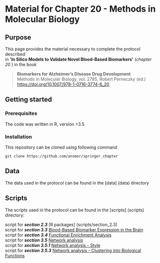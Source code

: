 # Material for Chapter 20 - Methods in Molecular Biology

## Purpose
This page provides the material necessary to complete the protocol described <br>
in <strong>'In Silico Models to Validate Novel Blood-Based Biomarkers'</strong> (<em>chapter 20 </em>) in the book <br>
><strong>Biomarkers for Alzheimer’s Disease Drug Development</strong><br>
Methods in Molecular Biology, vol. 2785, Robert Perneczky (ed.) <br>
https://doi.org/10.1007/978-1-0716-3774-6_20

## Getting started

### Prerequisites
The code was written in R, version >3.5

### Installation
This repository can be cloned using following command <br>
```
git clone https://github.com/ansmor/springer_chapter
```

## Data
The data used in the protocol can be found in the [data] (data) directory

## Scripts
The scripts used in the protocol can be found in the [scripts] (scripts) directory:<br>

script for <strong><em>section 2.3</em></strong> [R packages] (scripts/section_2.3)<br>
script for <strong><em>section 3.3</em></strong> [Blood-Based Biomarker Expression in the Brain](scripts/section_3.3)<br>
script for <strong><em>section 3.4</em></strong> [Functional Enrichment Analysis](scripts/section_3.4)<br>
script for <strong><em>section 3.5</em></strong> [Network analysis](scripts/section_3.5)<br>
script for <strong><em>section 3.5.1</em></strong> [Network analysis - Style](scripts/section_3.5.1)<br>
script for <strong><em>section 3.5.3</em></strong> [Network analysis - Clustering into Biological Functions](scripts/section_3.5.3)<br>
